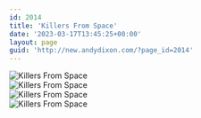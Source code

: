 ```yaml
---
id: 2014
title: 'Killers From Space'
date: '2023-03-17T13:45:25+00:00'
layout: page
guid: 'http://new.andydixon.com/?page_id=2014'
---
```


![Killers From Space](https://i0.wp.com/assets.g8x2.ldn.idrivee2-23.com/posters/Killers%20From%20Space%2001.jpg?w=1200&ssl=1 "Killers From Space")  
![Killers From Space](https://i0.wp.com/assets.g8x2.ldn.idrivee2-23.com/posters/Killers%20From%20Space%2002.jpg?w=1200&ssl=1 "Killers From Space")  
![Killers From Space](https://i0.wp.com/assets.g8x2.ldn.idrivee2-23.com/posters/Killers%20From%20Space%2003.jpg?w=1200&ssl=1 "Killers From Space")  
![Killers From Space](https://i0.wp.com/assets.g8x2.ldn.idrivee2-23.com/posters/Killers%20From%20Space%2004.jpg?w=1200&ssl=1 "Killers From Space")